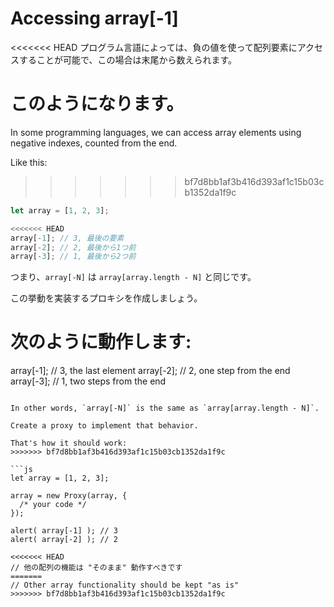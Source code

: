 
# Accessing array[-1]

<<<<<<< HEAD
プログラム言語によっては、負の値を使って配列要素にアクセスすることが可能で、この場合は末尾から数えられます。

このようになります。
=======
In some programming languages, we can access array elements using negative indexes, counted from the end.

Like this:
>>>>>>> bf7d8bb1af3b416d393af1c15b03cb1352da1f9c

```js
let array = [1, 2, 3];

<<<<<<< HEAD
array[-1]; // 3, 最後の要素
array[-2]; // 2, 最後から1つ前
array[-3]; // 1, 最後から2つ前
```

つまり、`array[-N]` は `array[array.length - N]` と同じです。

この挙動を実装するプロキシを作成しましょう。

次のように動作します:
=======
array[-1]; // 3, the last element
array[-2]; // 2, one step from the end
array[-3]; // 1, two steps from the end
```

In other words, `array[-N]` is the same as `array[array.length - N]`.

Create a proxy to implement that behavior.

That's how it should work:
>>>>>>> bf7d8bb1af3b416d393af1c15b03cb1352da1f9c

```js
let array = [1, 2, 3];

array = new Proxy(array, {
  /* your code */
});

alert( array[-1] ); // 3
alert( array[-2] ); // 2

<<<<<<< HEAD
// 他の配列の機能は "そのまま" 動作すべきです
=======
// Other array functionality should be kept "as is"
>>>>>>> bf7d8bb1af3b416d393af1c15b03cb1352da1f9c
```
